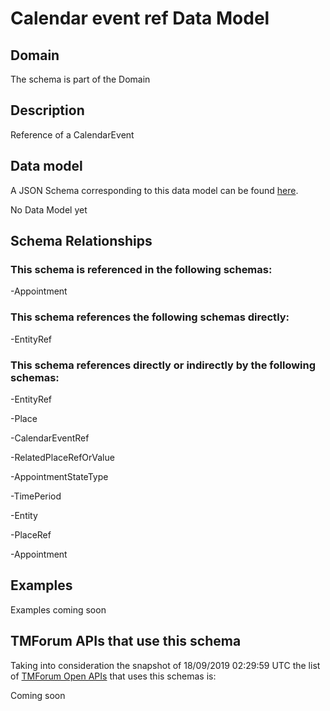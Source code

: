 # Calendar event ref Data Model

## Domain

The  schema is part of the  Domain

## Description

Reference of a CalendarEvent

## Data model

A JSON Schema corresponding to this data model can be found
[here](https://github.com/tmforum-rand/schemas/blob/master/Common/CalendarEventRef.schema.json).

No Data Model yet

## Schema Relationships

### This schema is referenced in the following schemas:

-Appointment

### This schema references the following schemas directly:

-EntityRef

### This schema references directly or indirectly by the following schemas:

-EntityRef

-Place

-CalendarEventRef

-RelatedPlaceRefOrValue

-AppointmentStateType

-TimePeriod

-Entity

-PlaceRef

-Appointment



## Examples

Examples coming soon

## TMForum APIs that use this schema

Taking into consideration the snapshot of 18/09/2019 02:29:59 UTC the list of [TMForum Open APIs](https://www.tmforum.org/open-apis/) that uses this schemas is:

Coming soon